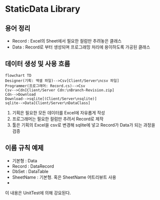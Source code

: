 # StaticData Library

## 용어 정리
* Record : Excel의 Sheet에서 필요한 컬럼만 추려놓은 클래스
* Data : Record로 부터 생성되며 프로그래밍 처리에 용이하도록 가공된 클래스


## 데이터 생성 및 사용 흐름

```mermaid
flowchart TD
Designer(기획: 액셀 파일)-->Csv[Client/Server\ncsv 파일]
Programmer(프로그래머: Record.cs)-->Csv
Csv-->Cdn[Client/Server Cdn:\nBranch-Revision.zip]
Cdn-->Download
Download-->sqlite[(Client/Server\nsqlite)]
sqlite-->Data[Client/Server\nDataClass]
```

1. 기획은 필요한 모든 데이터를 Excel에 자유롭게 작성
2. 프로그래머는 필요한 컬럼만 추려서 Record로 제작
3. 툴은 기획의 Excel을 csv로 변경해 sqlite에 넣고 Record가 Data가 되는 과정을 검증


## 이름 규칙 예제
* 기본형 : Data
* Record : DataRecord
* DbSet<DataRecord> : DataTable
* SheetName : 기본형. 혹은 SheetName 어트리뷰트 사용
* 
이 내용은 UnitTest에 의해 강요된다.